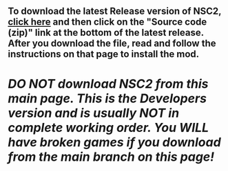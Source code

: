 ## **To download the latest Release version of NSC2, [click here](https://github.com/CaptainX3/NSC2-Mod/releases) and then click on the "Source code (zip)" link at the bottom of the latest release. After you download the file, read and follow the instructions on that page to install the mod.**

# ***DO NOT download NSC2 from this main page. This is the Developers version and is usually NOT in complete working order. You WILL have broken games if you download from the main branch on this page!***
